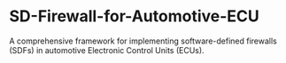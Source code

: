 # SD-Firewall-for-Automotive-ECU
A comprehensive framework for implementing software-defined firewalls (SDFs) in automotive Electronic Control Units (ECUs). 
